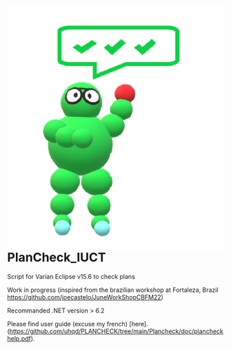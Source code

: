 <img src="teachMan.png" width="500" align="right">

# PlanCheck_IUCT
Script for Varian Eclipse v15.6 to check plans




Work in progress (inspired from the brazilian workshop at Fortaleza, Brazil https://github.com/joecastelo/JuneWorkShopCBFM22)

Recommanded .NET version > 6.2


Please find user guide (excuse my french) [here].(https://github.com/uhqd/PLANCHECK/tree/main/Plancheck/doc/plancheckhelp.pdf).
